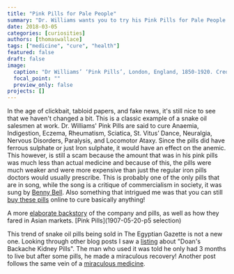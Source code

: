 ```yaml
---
title: "Pink Pills for Pale People"
summary: "Dr. Williams wants you to try his Pink Pills for Pale People. What does it treat? Whatever you've got!"
date: 2018-03-05
categories: [curiosities]
authors: [thomaswallace]
tags: ["medicine", "cure", "health"]
featured: false
draft: false
image:
  caption: "Dr Williams’ ‘Pink Pills’, London, England, 1850-1920. Credit: Science Museum, London. Wellcome Images"
  focal_point: ""
  preview_only: false
projects: []
---
```

In the age of clickbait, tabloid papers, and fake news, it's still nice to see that we haven't changed a bit. This is a classic example of a snake oil salesmen at work. Dr. Williams' Pink Pills are said to cure Anaemia, Indigestion, Eczema, Rheumatism, Sciatica, St. Vitus’ Dance, Neuralgia, Nervous Disorders, Paralysis, and Locomotor Ataxy. Since the pills did have ferrous sulphate or just Iron sulphate, it would have an effect on the anemic. This however, is still a scam because the amount that was in his pink pills was much less than actual medicine and because of this, the pills were much weaker and were more expensive than just the regular iron pills doctors would usually prescribe. This is probably one of the only pills that are in song, while the song is a critique of commercialism in society, it was sung by [Benny Bell](https://www.youtube.com/watch?v=Wu2V3TkHufA). Also something that intrigued me was that you can still [buy these pills](https://www.springbokpharmacy.co.za/Product?product_id=354130&category_id=33098) online to cure basically anything!

A more [elaborate backstory](https://diseasesofmodernlife.org/2016/11/29/pills-for-our-ills-dr-williams-pink-pills-for-pale-people/) of the company and pills, as well as how they fared in Asian markets.
[Pink Pills](1907-05-20-p5 selection)

This trend of snake oil pills being sold in The Egyptian Gazette is not a new one. Looking through other blog posts I saw a [listing](https://dig-eg-gaz.github.io/curiosities/Esteve-Medicine/) about "Doan's Backache Kidney Pills". The man who used it was told he only had 3 months to live but after some pills, he made a miraculous recovery! Another post follows the same vein of a [miraculous medicine](https://dig-eg-gaz.github.io/curiosities/baxter-Peruna/).
